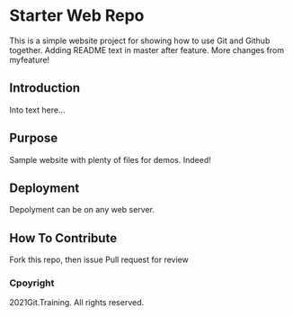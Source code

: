# Starter Web Repo

This is a simple website project for showing how to use Git and Github together. Adding README text in master after feature. More changes from myfeature!

## Introduction

Into text here...

## Purpose

Sample website with plenty of files for demos. Indeed!

## Deployment

Depolyment can be on any web server.

## How To Contribute

Fork this repo, then issue Pull request for review

### Cpoyright

2021Git.Training. All rights reserved.
